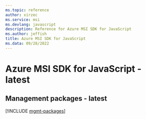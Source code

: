 ```yaml
---
ms.topic: reference
author: xirzec
ms.service: msi
ms.devlang: javascript
description: Reference for Azure MSI SDK for JavaScript
ms.author: jeffish
title: Azure MSI SDK for JavaScript
ms.data: 09/28/2022
---
```

# Azure MSI SDK for JavaScript - latest

## Management packages - latest
[!INCLUDE [mgmt-packages](msi-mgmt-index.md)]